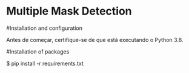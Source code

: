 # Multiple Mask Detection
 
#Installation and configuration

Antes de começar, certifique-se de que está executando o Python 3.8.

#Installation of packages

$ pip install -r requirements.txt
